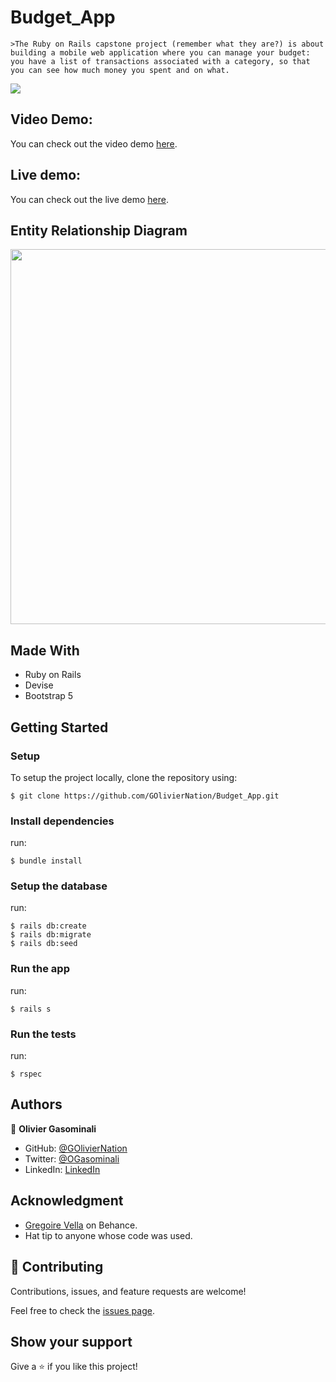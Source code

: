 # Budget_App
    >The Ruby on Rails capstone project (remember what they are?) is about building a mobile web application where you can manage your budget: you have a list of transactions associated with a category, so that you can see how much money you spent and on what.

![](https://img.shields.io/badge/Microverse-blueviolet)


## Video Demo:
You can check out the video demo [here](https://www.loom.com/share/11aa36f0a6ed43fc9b6914506b175d2b).

## Live demo:
You can check out the live demo [here](https://pibudget.herokuapp.com/).

## Entity Relationship Diagram
<img src="https://user-images.githubusercontent.com/50721479/190148367-be9ac1c0-2d96-4049-aea3-8e5d75c1f5fa.png" width="600">

## Made With

- Ruby on Rails
- Devise
- Bootstrap 5

## Getting Started

### Setup

To setup the project locally, clone the repository using:

```
$ git clone https://github.com/GOlivierNation/Budget_App.git
```

### Install dependencies
run:
```
$ bundle install
```

### Setup the database
run:
```
$ rails db:create
$ rails db:migrate
$ rails db:seed
```

### Run the app
run:
```
$ rails s
```

### Run the tests
run:
```
$ rspec
```

## Authors

👤 **Olivier Gasominali**

- GitHub: [@GOlivierNation](https://github.com/GOlivierNation)
- Twitter: [@OGasominali](https://twitter.com/OGasominali)
- LinkedIn: [LinkedIn](https://www.linkedin.com/in/oliviergasominali/)

## Acknowledgment
- [Gregoire Vella](https://www.behance.net/gregoirevella) on Behance.
- Hat tip to anyone whose code was used.

## 🤝 Contributing

Contributions, issues, and feature requests are welcome!

Feel free to check the [issues page](../../issues/).

## Show your support

Give a ⭐️ if you like this project!
